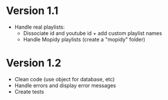 # Version 1.1
- Handle real playlists:
    - Dissociate id and youtube id + add custom playlist names
    - Handle Mopidy playlists (create a "mopidy" folder)
# Version 1.2
- Clean code (use object for database, etc)
- Handle errors and display error messages
- Create tests